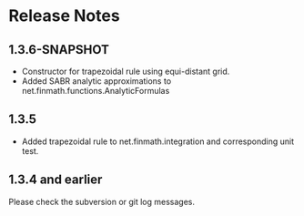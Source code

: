 # Release Notes

## 1.3.6-SNAPSHOT

-	Constructor for trapezoidal rule using equi-distant grid.
-	Added SABR analytic approximations to net.finmath.functions.AnalyticFormulas


## 1.3.5

-    Added trapezoidal rule to net.finmath.integration and corresponding unit test.


## 1.3.4 and earlier

Please check the subversion or git log messages.